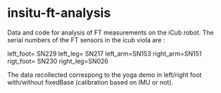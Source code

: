 # insitu-ft-analysis
Data and code for analysis of FT measurements on the iCub robot. 
The serial numbers of the FT sensors in the icub viola are :

left_foot= SN229
left_leg= SN217
left_arm=SN153
right_arm=SN151
rigt_foot= SN230
right_leg=SN026

The data recollected correspong to the yoga demo in left/right foot with/without fixedBase (calibration based on IMU or not).
